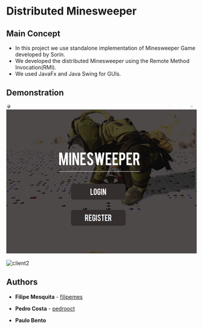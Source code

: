 # Distributed Minesweeper

## Main Concept

* In this project we use standalone implementation of Minesweeper Game developed by Sorin.
* We developed the distributed Minesweeper using the Remote Method Invocation(RMI).
* We used JavaFx and Java Swing for GUIs.


## Demonstration

![client1](screenshots/client1.gif)

![client2](screenshots/client2.gif)

## Authors

* **Filipe Mesquita** - [filipemes](https://github.com/filipemes)

* **Pedro Costa** - [pedrooct](https://github.com/pedrooct)

* **Paulo Bento**




